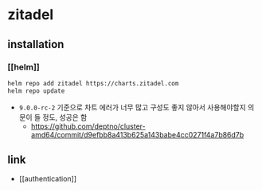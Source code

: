 # zitadel

## installation
### [[helm]]
```sh
helm repo add zitadel https://charts.zitadel.com
helm repo update
```

- `9.0.0-rc-2` 기준으로 차트 에러가 너무 많고 구성도 좋지 않아서 사용해야할지 의문이 들 정도, 성공은 함
  + https://github.com/deptno/cluster-amd64/commit/d9efbb8a413b625a143babe4cc0271f4a7b86d7b

## link
- [[authentication]]
